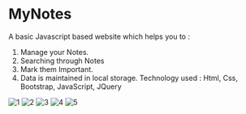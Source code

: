 # MyNotes
A basic Javascript based website which helps you to :
1) Manage your Notes.
2) Searching through Notes
3) Mark them Important.
4) Data is maintained in local storage.
Technology used : Html, Css, Bootstrap, JavaScript, JQuery

![1](https://user-images.githubusercontent.com/34946411/101789013-c8e24480-3b26-11eb-9a21-bcd6da245a0d.PNG)
![2](https://user-images.githubusercontent.com/34946411/101789016-ca137180-3b26-11eb-9905-dab6948d810b.PNG)
![3](https://user-images.githubusercontent.com/34946411/101789017-ca137180-3b26-11eb-9a89-c6488a97ecac.PNG)
![4](https://user-images.githubusercontent.com/34946411/101789018-caac0800-3b26-11eb-8701-49360a1c6704.PNG)
![5](https://user-images.githubusercontent.com/34946411/101789022-cb449e80-3b26-11eb-894c-b331cb8b7062.PNG)


